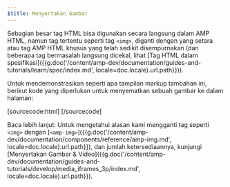 ```yaml
---
$title: Menyertakan Gambar
---
```


Sebagian besar tag HTML bisa digunakan secara langsung dalam AMP HTML, namun tag tertentu seperti tag `<img>`, diganti dengan yang setara atau tag AMP HTML khusus yang telah sedikit disempurnakan (dan beberapa tag bermasalah langsung dicekal, lihat [Tag HTML dalam spesifikasi]({{g.doc('/content/amp-dev/documentation/guides-and-tutorials/learn/spec/index.md', locale=doc.locale).url.path}})).

Untuk mendemonstrasikan seperti apa tampilan markup tambahan ini, berikut kode yang diperlukan untuk menyematkan sebuah gambar ke dalam halaman:

[sourcecode:html]
<amp-img src="welcome.jpg" alt="Welcome" height="400" width="800"></amp-img>
[/sourcecode]

Baca lebih lanjut: Untuk mengetahui alasan kami mengganti tag seperti `<img>` dengan [`<amp-img>`]({{g.doc('/content/amp-dev/documentation/components/reference/amp-img.md', locale=doc.locale).url.path}}), dan jumlah ketersediaannya, kunjungi [Menyertakan Gambar & Video]({{g.doc('/content/amp-dev/documentation/guides-and-tutorials/develop/media_iframes_3p/index.md', locale=doc.locale).url.path}}).
